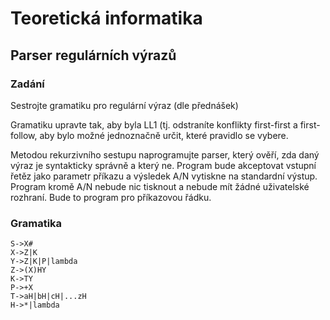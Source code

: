 # Teoretická informatika 
## Parser regulárních výrazů


### Zadání
Sestrojte gramatiku pro regulární výraz (dle přednášek)

Gramatiku upravte tak, aby byla LL1 (tj. odstraníte konflikty first-first a first-follow, aby bylo možné jednoznačně určit, které pravidlo se vybere.

Metodou rekurzivního sestupu naprogramujte parser, který ověří, zda daný výraz je syntakticky správně a který ne. 
Program bude akceptovat vstupní řetěz jako parametr příkazu a výsledek A/N vytiskne na standardní výstup. 
Program kromě A/N nebude nic tisknout a nebude mít žádné uživatelské rozhraní. Bude to program pro příkazovou řádku.


### Gramatika
```
S->X#
X->Z|K
Y->Z|K|P|lambda
Z->(X)HY
K->TY
P->+X
T->aH|bH|cH|...zH
H->*|lambda
```
